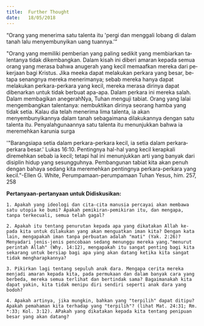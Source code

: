 ```yaml
---
title:  Further Thought
date:   18/05/2018
---
```


“Orang yang menerima satu talenta itu 'pergi dan menggali lobang di dalam tanah lalu menyembunyikan uang tuannya.’”

"Orang yang memiliki pemberian yang paling sedikit yang membiarkan ta­lentanya tidak dikembangkan. Dalam kisah ini diberi amaran kepada semua orang yang merasa bahwa anugerah yang kecil memaafkan mereka dari pe­kerjaan bagi Kristus. Jika meeka dapat melakukan perkara yang besar, be­tapa senangnya mereka menerimanya; sebab mereka hanya dapat melakukan perkara-perkara yang kecil, mereka merasa dirinya dapat dibenarkan untuk tidak berbuat apa-apa. Dalam perkara ini mereka salah. Dalam membagikan anegerahNya, Tuhan menguji tabiat. Orang yang lalai mengembangkan talen­tanya: nembuktikan dirinya seorang hamba yang tidak setia. Kalau dia telah menerima lima talenta, ia akan menyembunyikannya dalam tanah sebagaima­na dilakukannya dengan satu talenta itu. Penyalahgunaannya satu talenta itu menunjukkan bahwa ia meremehkan karunia surga

'"Barangsiapa setia dalam perkara-perkara kecil, ia setia dalam perkara­ perkara besar.' Lukas 16:10. Pentingnya hal-hal yang kecil kerapkali diremeh­kan sebab ia kecil; tetapi hal ini menunjukkan arti yang banyak dari disiplin hi­dup yang sesungguhnya. Pembangunan tabiat kita akan penuh dengan bahaya sedang kita meremehkan pentingnya perkara-perkara yang kecil."-Ellen G. White, Perumpamaan-perumpamaan Tuhan Yesus, him. 257, 258


**Pertanyaan-pertanyaan untuk Didiskusikan:**

`1. Apakah yang ideologi dan cita-cita manusia percayai akan membawa satu utopia ke bumi? Apakah pemikiran-pemikiran itu, dan mengapa, tanpa terkecuali, semua telah gagal?`

`2. Apakah itu tentang penurutan kepada apa yang dikatakan Allah ke­ pada kita untuk dilakukan yang akan menguatkan iman kita? Dengan kata lain, mengapakah iman tanpa perbuatan adalah "mati" (Yak. 2:26)? Menyadari jenis-jenis pencobaan sedang menunggu mereka yang."menurut perintah Allah" (Why. 14:12), mengapakah itu sangat penting bagi kita sekarang untuk bersiap bagi apa yang akan datang ketika kita sangat tidak mengharapkannya?`

`3. Pikirkan lagi tentang sepuluh anak dara. Mengapa cerita mereka menjadi amaran kepada kita, pada permukaan dan dalam banyak cara yang berbeda, mereka semua terlihat dan bertindak sama? Bagaimanakah kita dapat yakin, kita tidak menipu diri sendiri seperti anak dara yang bodoh?`

`4. Apakah artinya, jika mungkin, bahkan yang "terpilih" dapat ditipu? Apakah pemahaman kita terhadap yang "terpilih"? (lihat Mat. 24:31; Rm. *:33; Kol. 3:12). APakah yang dikatakan kepada kita tentang penipuan besar yang akan datang?`